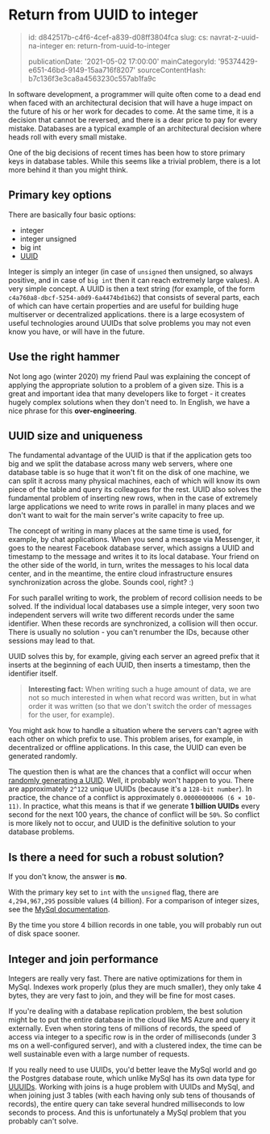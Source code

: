 Return from UUID to integer
===========================

> id: d842517b-c4f6-4cef-a839-d08ff3804fca
> slug:
> 	cs: navrat-z-uuid-na-integer
> 	en: return-from-uuid-to-integer
> 
> publicationDate: '2021-05-02 17:00:00'
> mainCategoryId: '95374429-e651-46bd-9149-15aa716f8207'
> sourceContentHash: b7c136f3e3ca8a4563230c557ab1fa9c

In software development, a programmer will quite often come to a dead end when faced with an architectural decision that will have a huge impact on the future of his or her work for decades to come. At the same time, it is a decision that cannot be reversed, and there is a dear price to pay for every mistake. Databases are a typical example of an architectural decision where heads roll with every small mistake.

One of the big decisions of recent times has been how to store primary keys in database tables. While this seems like a trivial problem, there is a lot more behind it than you might think.

Primary key options
-------------------------

There are basically four basic options:

- integer
- integer unsigned
- big int
- <a href="/uuid-performance">UUID</a>

Integer is simply an integer (in case of `unsigned` then unsigned, so always positive, and in case of `big int` then it can reach extremely large values). A very simple concept. A UUID is then a text string (for example, of the form `c4a760a8-dbcf-5254-a0d9-6a4474bd1b62`) that consists of several parts, each of which can have certain properties and are useful for building huge multiserver or decentralized applications. there is a large ecosystem of useful technologies around UUIDs that solve problems you may not even know you have, or will have in the future.

Use the right hammer
-------------------------

Not long ago (winter 2020) my friend Paul was explaining the concept of applying the appropriate solution to a problem of a given size. This is a great and important idea that many developers like to forget - it creates hugely complex solutions when they don't need to. In English, we have a nice phrase for this **over-engineering**.

UUID size and uniqueness
--------------------------

The fundamental advantage of the UUID is that if the application gets too big and we split the database across many web servers, where one database table is so huge that it won't fit on the disk of one machine, we can split it across many physical machines, each of which will know its own piece of the table and query its colleagues for the rest. UUID also solves the fundamental problem of inserting new rows, when in the case of extremely large applications we need to write rows in parallel in many places and we don't want to wait for the main server's write capacity to free up.

The concept of writing in many places at the same time is used, for example, by chat applications. When you send a message via Messenger, it goes to the nearest Facebook database server, which assigns a UUID and timestamp to the message and writes it to its local database. Your friend on the other side of the world, in turn, writes the messages to his local data center, and in the meantime, the entire cloud infrastructure ensures synchronization across the globe. Sounds cool, right? :)

For such parallel writing to work, the problem of record collision needs to be solved. If the individual local databases use a simple integer, very soon two independent servers will write two different records under the same identifier. When these records are synchronized, a collision will then occur. There is usually no solution - you can't renumber the IDs, because other sessions may lead to that.

UUID solves this by, for example, giving each server an agreed prefix that it inserts at the beginning of each UUID, then inserts a timestamp, then the identifier itself.

> **Interesting fact:** When writing such a huge amount of data, we are not so much interested in when what record was written, but in what order it was written (so that we don't switch the order of messages for the user, for example).

You might ask how to handle a situation where the servers can't agree with each other on which prefix to use. This problem arises, for example, in decentralized or offline applications. In this case, the UUID can even be generated randomly.

The question then is what are the chances that a conflict will occur when <a href="https://stackoverflow.com/questions/1155008/how-unique-is-uuid">randomly generating a UUID</a>. Well, it probably won't happen to you. There are approximately `2^122` unique UUIDs (because it's a `128-bit number`). In practice, the chance of a conflict is approximately `0.00000000006 (6 × 10-11)`. In practice, what this means is that if we generate **1 billion UUIDs** every second for the next 100 years, the chance of conflict will be `50%`. So conflict is more likely not to occur, and UUID is the definitive solution to your database problems.

Is there a need for such a robust solution?
-------------------------------

If you don't know, the answer is **no**.

With the primary key set to `int` with the `unsigned` flag, there are `4,294,967,295` possible values (4 billion). For a comparison of integer sizes, see the <a href="https://dev.mysql.com/doc/refman/8.0/en/integer-types.html">MySql documentation</a>.

By the time you store 4 billion records in one table, you will probably run out of disk space sooner.

Integer and join performance
----------------------

Integers are really very fast. There are native optimizations for them in MySql. Indexes work properly (plus they are much smaller), they only take 4 bytes, they are very fast to join, and they will be fine for most cases.

If you're dealing with a database replication problem, the best solution might be to put the entire database in the cloud like MS Azure and query it externally. Even when storing tens of millions of records, the speed of access via integer to a specific row is in the order of milliseconds (under 3 ms on a well-configured server), and with a clustered index, the time can be well sustainable even with a large number of requests.

If you really need to use UUIDs, you'd better leave the MySql world and go the Postgres database route, which unlike MySql has its own data type for <a href="https://www.postgresql.org/docs/9.1/datatype-uuid.html">UUUIDs</a>. Working with joins is a huge problem with UUIDs and MySql, and when joining just 3 tables (with each having only sub tens of thousands of records), the entire query can take several hundred milliseconds to low seconds to process. And this is unfortunately a MySql problem that you probably can't solve.
